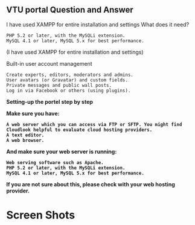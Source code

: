 

VTU portal
Question and Answer 
-----------------------------

I have used XAMPP for entire installation and settings
What does it need?

    PHP 5.2 or later, with the MySQLi extension.
    MySQL 4.1 or later, MySQL 5.x for best performance.
	
(I have used XAMPP for entire installation and settings)

Built-in user account management

    Create experts, editors, moderators and admins.
    User avatars (or Gravatar) and custom fields.
    Private messages and public wall posts.
    Log in via Facebook or others (using plugins).
	
<b>Setting-up the portel step by step

Make sure you have:

    A web server which you can access via FTP or SFTP. You might find Cloudlook helpful to evaluate cloud hosting providers.
    A text editor.
    A web browser.

And make sure your web server is running:

    Web serving software such as Apache.
    PHP 5.2 or later, with the MySQLi extension.
    MySQL 4.1 or later, MySQL 5.x for best performance.

If you are not sure about this, please check with your web hosting provider.
<h1>Screen Shots</h1>

